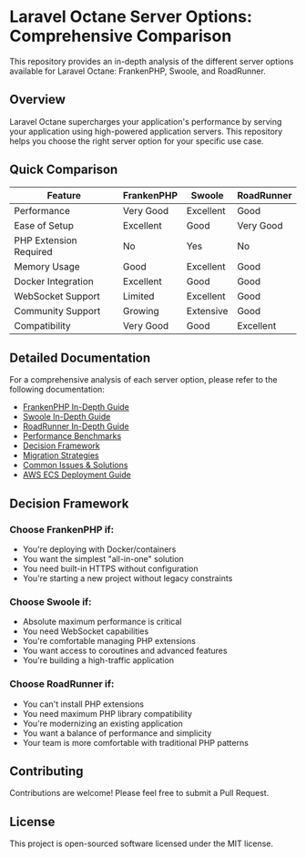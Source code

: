 # Laravel Octane Server Options: Comprehensive Comparison

This repository provides an in-depth analysis of the different server options available for Laravel Octane: FrankenPHP, Swoole, and RoadRunner.

## Overview

Laravel Octane supercharges your application's performance by serving your application using high-powered application servers. This repository helps you choose the right server option for your specific use case.

## Quick Comparison

| Feature | FrankenPHP | Swoole | RoadRunner |
|---------|------------|--------|------------|
| Performance | Very Good | Excellent | Good |
| Ease of Setup | Excellent | Good | Very Good |
| PHP Extension Required | No | Yes | No |
| Memory Usage | Good | Excellent | Good |
| Docker Integration | Excellent | Good | Good |
| WebSocket Support | Limited | Excellent | Good |
| Community Support | Growing | Extensive | Good |
| Compatibility | Very Good | Good | Excellent |

## Detailed Documentation

For a comprehensive analysis of each server option, please refer to the following documentation:

- [FrankenPHP In-Depth Guide](docs/frankenphp.md)
- [Swoole In-Depth Guide](docs/swoole.md)
- [RoadRunner In-Depth Guide](docs/roadrunner.md)
- [Performance Benchmarks](docs/benchmarks.md)
- [Decision Framework](docs/decision-framework.md)
- [Migration Strategies](docs/migration-strategies.md)
- [Common Issues & Solutions](docs/troubleshooting.md)
- [AWS ECS Deployment Guide](docs/aws-ecs-deployment.md)

## Decision Framework

### Choose FrankenPHP if:
- You're deploying with Docker/containers
- You want the simplest "all-in-one" solution
- You need built-in HTTPS without configuration
- You're starting a new project without legacy constraints

### Choose Swoole if:
- Absolute maximum performance is critical
- You need WebSocket capabilities
- You're comfortable managing PHP extensions
- You want access to coroutines and advanced features
- You're building a high-traffic application

### Choose RoadRunner if:
- You can't install PHP extensions
- You need maximum PHP library compatibility
- You're modernizing an existing application
- You want a balance of performance and simplicity
- Your team is more comfortable with traditional PHP patterns

## Contributing

Contributions are welcome! Please feel free to submit a Pull Request.

## License

This project is open-sourced software licensed under the MIT license. 